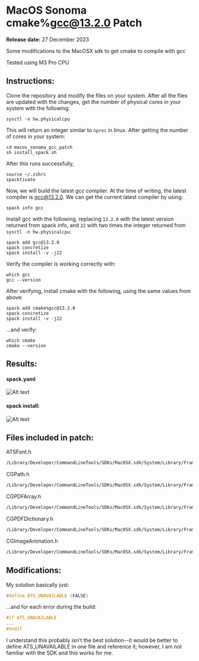 # MacOS Sonoma cmake%gcc@13.2.0 Patch

**Release date:** 27 December 2023

Some modifications to the MacOSX sdk to get cmake to compile with gcc

Tested using M3 Pro CPU


## Instructions:

Clone the repository and modify the files on your system. After all the files are updated with the changes, get the number of physical cores in your system with the following:

```console
sysctl -n hw.physicalcpu
```

This will return an integer similar to ```nproc``` in linux. After getting the number of cores in your system:

```console
cd macos_sonoma_gcc_patch
sh install_spack.sh
```

After this runs successfully,

```console
source ~/.zshrc
spacktivate
```

Now, we will build the latest gcc compiler. At the time of writing, the latest compiler is gcc@13.2.0. We can get the current latest compiler by using:

```console
spack info gcc
```

Install gcc with the following, replacing ```13.2.0``` with the latest version returned from spack info, and ``22`` with two times the integer returned from ```sysctl -n hw.physicalcpu```:

```console
spack add gcc@13.2.0
spack concretize
spack install -v -j22
```

Verify the compiler is working correctly with:

```console
which gcc
gcc --version
```

After verifying, install cmake with the following, using the same values from above:

```console
spack add cmake%gcc@13.2.0
spack concretize
spack install -v -j22
```

...and verify:

```console
which cmake
cmake --version
```

## Results:

#### spack.yaml


<img src="/assets/readme/spackage.png" alt="Alt text" title="Optional title">

#### spack install:


<img src="/assets/readme/spack_install.png" alt="Alt text" title="Optional title">

## Files included in patch:

ATSFont.h

```bash
/Library/Developer/CommandLineTools/SDKs/MacOSX.sdk/System/Library/Frameworks/ApplicationServices.framework/Frameworks/ATS.framework/Headers/ATSFont.h
```

CGPath.h

```bash
/Library/Developer/CommandLineTools/SDKs/MacOSX.sdk/System/Library/Frameworks/CoreGraphics.framework/Headers/CGPath.h
```

CGPDFArray.h

```bash
/Library/Developer/CommandLineTools/SDKs/MacOSX.sdk/System/Library/Frameworks/CoreGraphics.framework/Headers/CGPDFArray.h
```

CGPDFDictionary.h

```bash
/Library/Developer/CommandLineTools/SDKs/MacOSX.sdk/System/Library/Frameworks/CoreGraphics.framework/Headers/CGPDFDictionary.h
```

CGImageAnimation.h

```bash
/Library/Developer/CommandLineTools/SDKs/MacOSX.sdk/System/Library/Frameworks/ImageIO.framework/Headers/CGImageAnimation.h
```


## Modifications:

My solution basically just:

```c++
#define ATS_UNAVAILABLE (FALSE)
```

...and for each error during the build:

```c++
#if ATS_UNAVAILABLE
...
#endif
```

I understand this probably isn't the best solution--it would be better to define ATS_UNAVAILABLE in one file and reference it; however, I am not familiar with the SDK and this works for me.

